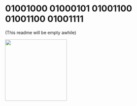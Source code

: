 # 01001000 01000101 01001100 01001100 01001111
(This readme will be empty awhile)


<a href="https://github.com/ilxplay/convoychat">
  <img height=200 align="center" src="https://github-readme-stats.vercel.app/api/top-langs?username=ilxplay&layout=compact&langs_count=8&card_width=320" />
</a>
